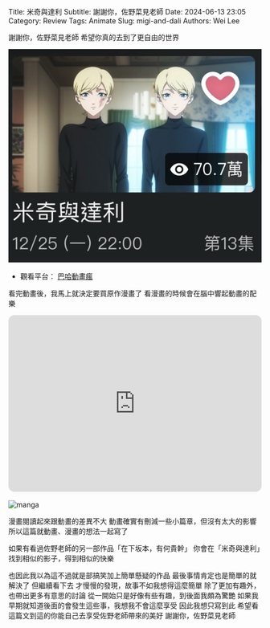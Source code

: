 Title: 米奇與達利
Subtitle: 謝謝你，佐野菜見老師
Date: 2024-06-13 23:05
Category: Review
Tags: Animate
Slug: migi-and-dali
Authors: Wei Lee

謝謝你，佐野菜見老師
希望你真的去到了更自由的世界

<!--more-->

![migi-and-dali](/images/post-images/2024-migi-and-dali/migi-and-dali.jpg)

* 觀看平台： [巴哈動畫瘋](https://ani.gamer.com.tw/animeVideo.php?sn=35359)

看完動畫後，我馬上就決定要買原作漫畫了
看漫畫的時候會在腦中響起動畫的配樂

<iframe style="border-radius:12px" src="https://open.spotify.com/embed/track/4hk9vRxvm0TgekKRUvopoc?utm_source=generator" width="100%" height="352" frameBorder="0" allowfullscreen="" allow="autoplay; clipboard-write; encrypted-media; fullscreen; picture-in-picture" loading="lazy"></iframe>

![manga](/images/post-images/2024-migi-and-dali/manga.jpg)

漫畫閱讀起來跟動畫的差異不大
動畫確實有刪減一些小篇章，但沒有太大的影響
所以這篇就動畫、漫畫的想法一起寫了

如果有看過佐野老師的另一部作品「在下坂本，有何貴幹」
你會在「米奇與達利」找到相似的影子，得到相似的快樂

也因此我以為這不過就是部搞笑加上簡單懸疑的作品
最後事情肯定也是簡單的就解決了
但繼續看下去
才慢慢的發現，故事不如我想得這麼簡單
除了更加有趣外，也帶出更多有意思的討論
從一開始只是好像有些有趣，到後面我頗為驚艷
如果我早期就知道後面的會發生這些事，我想我不會這麼享受
因此我想只寫到此
希望看這篇文到這的你能自己去享受佐野老師帶來的美好
謝謝你，佐野菜見老師
